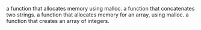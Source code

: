 a function that allocates memory using malloc.
a function that concatenates two strings.
a function that allocates memory for an array, using malloc.
 a function that creates an array of integers.
 